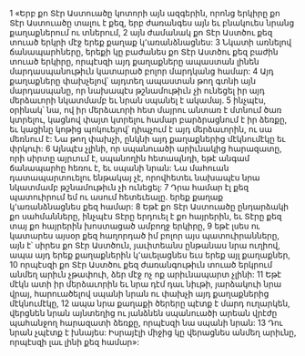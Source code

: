 1 «Երբ քո Տէր Աստուածը կոտորի այն ազգերին, որոնց երկիրը քո Տէր Աստուածը տալու է քեզ, երբ ժառանգես այն եւ բնակուես նրանց քաղաքներում ու տներում, 2 այն ժամանակ քո Տէր Աստծու քեզ տուած երկրի մէջ երեք քաղաք կ՚առանձնացնես: 3 Նկատի առնելով ճանապարհները, երեքի կը բաժանես քո Տէր Աստծու քեզ բաժին տուած երկիրը, որպէսզի այդ քաղաքները ապաստան լինեն մարդասպանութիւն կատարած բոլոր մարդկանց համար:
4 Այդ քաղաքները փախչելով՝ այդտեղ ապաստան թող գտնի այն մարդասպանը, որ նախապէս թշնամութիւն չի ունեցել իր այդ մերձաւորի նկատմամբ եւ նրան սպանել է ակամայ. 5 ինչպէս, օրինակ՝ նա, ով իր մերձաւորի հետ մայրու անտառ է մտնում ծառ կտրելու, կացնով փայտ կտրելու համար բարձրացնում է իր ձեռքը, եւ կացինը կոթից պոկուելով՝ դիպչում է այդ մերձաւորին, ու սա մեռնում է: Նա թող փախչի, ընկնի այդ քաղաքներից մէկնումէկը եւ փրկուի: 6 Այնպէս չլինի, որ սպանուածի արիւնակից հարազատը, որի սիրտը այրւում է, սպանողին հետապնդի, եթէ անգամ ճանապարհը հեռու է, եւ սպանի նրան: Նա մահուան դատապարտուելու ենթակայ չէ, որովհետեւ նախապէս նրա նկատմամբ թշնամութիւն չի ունեցել: 7 Դրա համար էլ քեզ պատուիրում եմ ու ասում հետեւեալը. երեք քաղաք կ՚առանձնացնես քեզ համար:
8 Եթէ քո Տէր Աստուածը ընդարձակի քո սահմանները, ինչպէս Տէրը երդուել է քո հայրերին, եւ Տէրը քեզ տայ քո հայրերին խոստացած ամբողջ երկիրը, 9 եթէ լսես ու կատարես այսօր քեզ հաղորդած իմ բոլոր այս պատուիրանները, այն է՝ սիրես քո Տէր Աստծուն, յաւիտեանս ընթանաս նրա ուղիով, ապա այդ երեք քաղաքներին կ՚աւելացնես եւս երեք այլ քաղաքներ, 10 որպէսզի քո Տէր Աստծու քեզ ժառանգութիւն տուած երկրում անմեղ արիւն չթափուի, ձեր մէջ ոչ ոք արիւնապարտ չլինի:
11 Եթէ մէկն ատի իր մերձաւորին եւ նրա դէմ դաւ նիւթի, յարձակուի նրա վրայ, հարուածելով սպանի նրան ու փախչի այդ քաղաքներից մէկնումէկը, 12 ապա նրա քաղաքի ծերերը պէտք է մարդ ուղարկեն, վերցնեն նրան այնտեղից ու յանձնեն սպանուածի արեան վրէժը պահանջող հարազատի ձեռքը, որպէսզի նա սպանի նրան: 13 Դու նրան չպէտք է խնայես: Իսրայէլի միջից կը վերացնես անմեղ արիւնը, որպէսզի լաւ լինի քեզ համար»:
